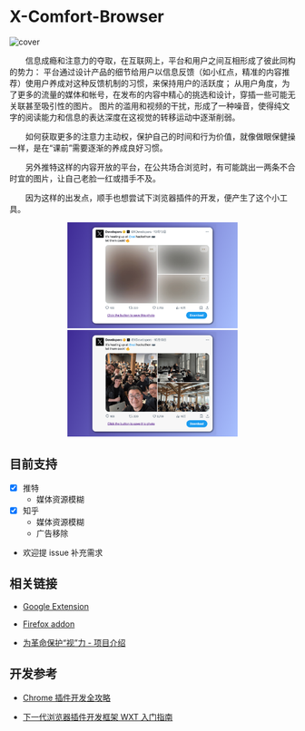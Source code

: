 # X-Comfort-Browser

![cover](https://github.com/user-attachments/assets/b1151fb8-c231-4d6e-a1e2-43307d46d95d)

&emsp;&emsp;信息成瘾和注意力的夺取，在互联网上，平台和用户之间互相形成了彼此同构的势力：
平台通过设计产品的细节给用户以信息反馈（如小红点，精准的内容推荐）使用户养成对这种反馈机制的习惯，来保持用户的活跃度；
从用户角度，为了更多的流量的媒体和帐号，在发布的内容中精心的挑选和设计，穿插一些可能无关联甚至吸引性的图片。
图片的滥用和视频的干扰，形成了一种噪音，使得纯文字的阅读能力和信息的表达深度在这视觉的转移运动中逐渐削弱。

&emsp;&emsp;如何获取更多的注意力主动权，保护自己的时间和行为价值，就像做眼保健操一样，是在“课前”需要逐渐的养成良好习惯。

&emsp;&emsp;另外推特这样的内容开放的平台，在公共场合浏览时，有可能跳出一两条不合时宜的图片，让自己老脸一红或措手不及。

&emsp;&emsp;因为这样的出发点，顺手也想尝试下浏览器插件的开发，便产生了这个小工具。

<p align="center">
  <img src="./assets/blur-50.png" alt="X-Comfort-Browser" width="300" />
  <img src="./assets/blur-none.png" alt="X-Comfort-Browser" width="300" />
</p>

## 目前支持

- [x] 推特
  - 媒体资源模糊
- [x] 知乎
  - 媒体资源模糊
  - 广告移除
- 欢迎提 issue 补充需求

## 相关链接

- [Google Extension](https://chromewebstore.google.com/detail/x-comfort-browse/okfbbbhfbomoeobfifgjnclkdhknccgn)

- [Firefox addon](https://addons.mozilla.org/zh-CN/firefox/addon/x-comfort-browser/)

- [为革命保护“视”力 - 项目介绍](https://dnevend.site/blog/attention-and-extension)

## 开发参考

- [Chrome 插件开发全攻略](https://github.com/sxei/chrome-plugin-demo)

- [下一代浏览器插件开发框架 WXT 入门指南](https://juejin.cn/post/7329724409429917705)
